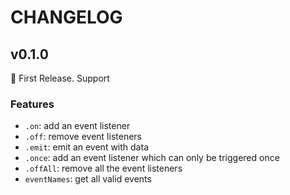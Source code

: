 # CHANGELOG

## v0.1.0

🎉 First Release. Support

### Features

- `.on`: add an event listener
- `.off`: remove event listeners
- `.emit`: emit an event with data
- `.once`: add an event listener which can only be triggered once
- `.offAll`: remove all the event listeners
- `eventNames`: get all valid events
